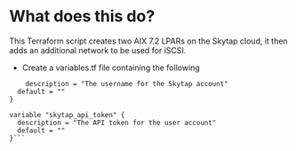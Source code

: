 # What does this do?
This Terraform script creates two AIX 7.2 LPARs on the Skytap cloud, it then adds an additional network to be used for iSCSI.

- Create a variables.tf file containing the following
```variable "skytap_username" {
    description = "The username for the Skytap account"
  default = ""
}

variable "skytap_api_token" {
  description = "The API token for the user account"
  default = ""
}```
